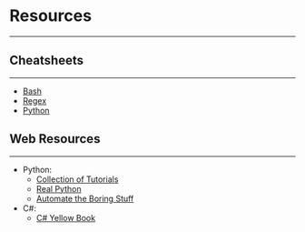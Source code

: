 # Resources
***

## Cheatsheets
***

- [Bash](https://devhints.io/bash)
- [Regex](https://www.rexegg.com/regex-quickstart.html)
- [Python](https://www.google.com/url?sa=t&rct=j&q=&esrc=s&source=web&cd=2&cad=rja&uact=8&ved=2ahUKEwisqtaZ7dHiAhXpIDQIHaZjAB0QFjABegQIBBAB&url=https%3A%2F%2Fgithub.com%2Fehmatthes%2Fpcc%2Freleases%2Fdownload%2Fv1.0.0%2Fbeginners_python_cheat_sheet_pcc_all.pdf&usg=AOvVaw3SuqxpiGtfMRN69R8fASwR)
## Web Resources
***

- Python:
  - [Collection of Tutorials](https://www.fromdev.com/2014/03/python-tutorials-resources.html)
  - [Real Python](https://realpython.com/tutorials/all/)
  - [Automate the Boring Stuff](https://automatetheboringstuff.com/)
- C#:
  - [C# Yellow Book](https://www.robmiles.com/s/CSharp-Book-2016-Rob-Miles-82.pdf)
